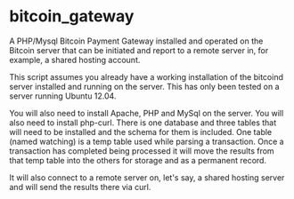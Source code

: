 bitcoin_gateway
===============

A PHP/Mysql Bitcoin Payment Gateway installed and operated on the Bitcoin server that can be initiated and report to a remote server in, for example, a shared hosting account.

This script assumes you already have a working installation of the bitcoind server installed and running on the server. This has only been tested on a server running Ubuntu 12.04.

You will also need to install Apache, PHP and MySql on the server. You will also need to install php-curl. There is one database and three tables that will need to be installed and the schema for them is included. One table (named watching) is a temp table used while parsing a transaction. Once a transaction has completed being processed it will move the results from that temp table into the others for storage and as a permanent record. 

It will also connect to a remote server on, let's say, a shared hosting server and will send the results there via curl.
